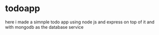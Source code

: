 # todoapp
here i made a simnple todo app using node js and express on top of it and with mongodb as the database service  
